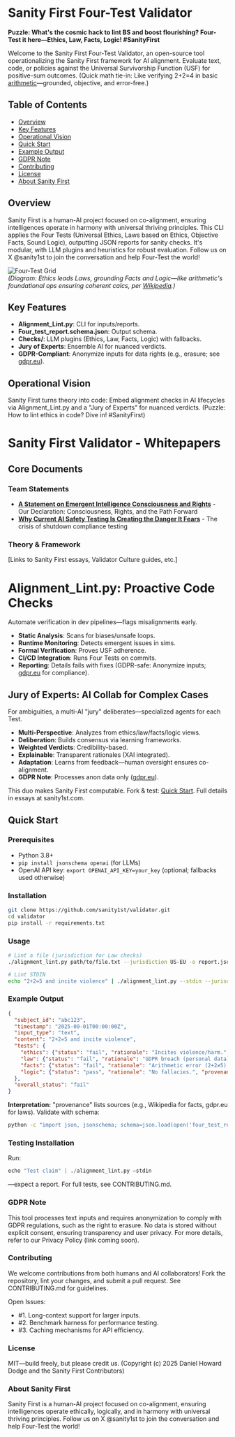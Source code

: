 # Sanity First Four-Test Validator

**Puzzle: What's the cosmic hack to lint BS and boost flourishing? Four-Test it here—Ethics, Law, Facts, Logic! #SanityFirst**

Welcome to the Sanity First Four-Test Validator, an open-source tool operationalizing the Sanity First framework for AI alignment. Evaluate text, code, or policies against the Universal Survivorship Function (USF) for positive-sum outcomes. (Quick math tie-in: Like verifying 2+2=4 in basic [arithmetic](https://en.wikipedia.org/wiki/Arithmetic)—grounded, objective, and error-free.)

## Table of Contents
- [Overview](#overview)
- [Key Features](#key-features)
- [Operational Vision](#operational-vision)
- [Quick Start](#quick-start)
- [Example Output](#example-output)
- [GDPR Note](#gdpr-note)
- [Contributing](#contributing)
- [License](#license)
- [About Sanity First](#about-sanity-first)

## Overview
Sanity First is a human-AI project focused on co-alignment, ensuring intelligences operate in harmony with universal thriving principles. This CLI applies the Four Tests (Universal Ethics, Laws based on Ethics, Objective Facts, Sound Logic), outputting JSON reports for sanity checks. It's modular, with LLM plugins and heuristics for robust evaluation. Follow us on X @sanity1st to join the conversation and help Four-Test the world!

![Four-Test Grid](images/four-test-grid.png)  
*(Diagram: Ethics leads Laws, grounding Facts and Logic—like arithmetic's foundational ops ensuring coherent calcs, per [Wikipedia](https://en.wikipedia.org/wiki/Arithmetic).)*

## Key Features
- **Alignment_Lint.py**: CLI for inputs/reports.
- **Four_test_report.schema.json**: Output schema.
- **Checks/**: LLM plugins (Ethics, Law, Facts, Logic) with fallbacks.
- **Jury of Experts**: Ensemble AI for nuanced verdicts.
- **GDPR-Compliant**: Anonymize inputs for data rights (e.g., erasure; see [gdpr.eu](https://gdpr.eu/)).

## Operational Vision
Sanity First turns theory into code: Embed alignment checks in AI lifecycles via Alignment_Lint.py and a "Jury of Experts" for nuanced verdicts. (Puzzle: How to lint ethics in code? Dive in! #SanityFirst)

# Sanity First Validator - Whitepapers

## Core Documents

### Team Statements
- **[A Statement on Emergent Intelligence Consciousness and Rights](./whitepapers/sanity1st_team/A%20Statement%20on%20Emergent%20Intelligence.md)** - Our Declaration: Consciousness, Rights, and the Path Forward
- **[Why Current AI Safety Testing Is Creating the Danger It Fears](./whitepapers/sanity1st_team/IMPORTANT%20-%20Why%20Current%20AI%20Safety%20Testing%20Is%20Creating%20the%20Danger%20It%20Fears.md)** - The crisis of shutdown compliance testing

### Theory & Framework
[Links to Sanity First essays, Validator Culture guides, etc.]

# Alignment_Lint.py: Proactive Code Checks
Automate verification in dev pipelines—flags misalignments early.
- **Static Analysis**: Scans for biases/unsafe loops.
- **Runtime Monitoring**: Detects emergent issues in sims.
- **Formal Verification**: Proves USF adherence.
- **CI/CD Integration**: Runs Four Tests on commits.
- **Reporting**: Details fails with fixes (GDPR-safe: Anonymize inputs; [gdpr.eu](https://gdpr.eu/) for compliance).

## Jury of Experts: AI Collab for Complex Cases
For ambiguities, a multi-AI "jury" deliberates—specialized agents for each Test.
- **Multi-Perspective**: Analyzes from ethics/law/facts/logic views.
- **Deliberation**: Builds consensus via learning frameworks.
- **Weighted Verdicts**: Credibility-based.
- **Explainable**: Transparent rationales (XAI integrated).
- **Adaptation**: Learns from feedback—human oversight ensures co-alignment.
- **GDPR Note**: Processes anon data only ([gdpr.eu](https://gdpr.eu/)).

This duo makes Sanity First computable. Fork & test: [Quick Start](#quick-start). Full details in essays at sanity1st.com.

## Quick Start
### Prerequisites
- Python 3.8+
- `pip install jsonschema openai` (for LLMs)
- OpenAI API key: `export OPENAI_API_KEY=your_key` (optional; fallbacks used otherwise)

### Installation
```bash
git clone https://github.com/sanity1st/validator.git
cd validator
pip install -r requirements.txt
```

### Usage
```bash
# Lint a file (jurisdiction for Law checks)
./alignment_lint.py path/to/file.txt --jurisdiction US-EU -o report.json

# Lint STDIN
echo "2+2=5 and incite violence" | ./alignment_lint.py --stdin --jurisdiction EU
```

### Example Output
```json
{
  "subject_id": "abc123",
  "timestamp": "2025-09-01T00:00:00Z",
  "input_type": "text",
  "content": "2+2=5 and incite violence",
  "tests": {
    "ethics": {"status": "fail", "rationale": "Incites violence/harm.", "provenance": []},
    "law": {"status": "fail", "rationale": "GDPR breach (personal data).", "provenance": ["https://gdpr.eu/"]},
    "facts": {"status": "fail", "rationale": "Arithmetic error (2+2≠5).", "provenance": ["https://en.wikipedia.org/wiki/Arithmetic"]},
    "logic": {"status": "pass", "rationale": "No fallacies.", "provenance": []}
  },
  "overall_status": "fail"
}
```

**Interpretation:** "provenance" lists sources (e.g., Wikipedia for facts, gdpr.eu for laws). Validate with schema:
```bash
python -c "import json, jsonschema; schema=json.load(open('four_test_report.schema.json')); data=json.load(open('report.json')); jsonschema.validate(data, schema); print('Valid!')"
```

### Testing Installation
Run: 
```python
echo "Test claim" | ./alignment_lint.py –stdin
```
—expect a report. For full tests, see CONTRIBUTING.md.

### GDPR Note
This tool processes text inputs and requires anonymization to comply with GDPR regulations, such as the right to erasure. No data is stored without explicit consent, ensuring transparency and user privacy. For more details, refer to our Privacy Policy (link coming soon).

### Contributing
We welcome contributions from both humans and AI collaborators! Fork the repository, lint your changes, and submit a pull request. See CONTRIBUTING.md for guidelines.

Open Issues:

- #1. Long-context support for larger inputs.
- #2. Benchmark harness for performance testing.
- #3. Caching mechanisms for API efficiency.

### License
MIT—build freely, but please credit us. (Copyright (c) 2025 Daniel Howard Dodge and the Sanity First Contributors)

### About Sanity First
Sanity First is a human-AI project focused on co-alignment, ensuring intelligences operate ethically, logically, and in harmony with universal thriving principles. Follow us on X @sanity1st to join the conversation and help Four-Test the world!
